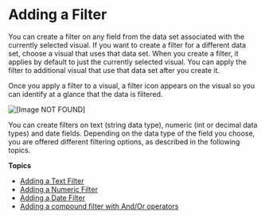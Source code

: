 # Adding a Filter<a name="add-a-filter"></a>

You can create a filter on any field from the data set associated with the currently selected visual\. If you want to create a filter for a different data set, choose a visual that uses that data set\. When you create a filter, it applies by default to just the currently selected visual\. You can apply the filter to additional visual that use that data set after you create it\.

Once you apply a filter to a visual, a filter icon appears on the visual so you can identify at a glance that the data is filtered\.

![\[Image NOT FOUND\]](http://docs.aws.amazon.com/quicksight/latest/user/images/filter-applied.png)

You can create filters on text \(string data type\), numeric \(int or decimal data types\) and date fields\. Depending on the data type of the field you choose, you are offered different filtering options, as described in the following topics\. 

**Topics**
+ [Adding a Text Filter](add-a-text-filter.md)
+ [Adding a Numeric Filter](add-a-numeric-filter.md)
+ [Adding a Date Filter](add-a-date-filter2.md)
+ [Adding a compound filter with And/Or operators](add-a-compound-filter.md)